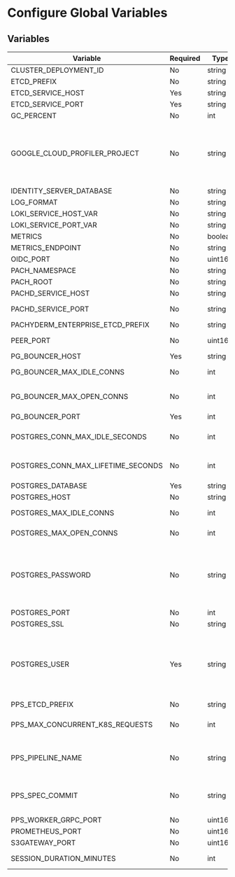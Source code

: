 
# Configure Global Variables

## Variables

| Variable | Required | Type | Default | Description |
|---|---|---|---|---|
| CLUSTER_DEPLOYMENT_ID | No | string |  | The Cluster's deployment ID.  |
| ETCD_PREFIX | No | string |  |  |
| ETCD_SERVICE_HOST | Yes | string |  | The etcd service host name. |
| ETCD_SERVICE_PORT | Yes | string |  | The etcd port number. |
| GC_PERCENT | No | int  | 50 |  |
| GOOGLE_CLOUD_PROFILER_PROJECT | No | string |  | The name of a GCP project; enables GCP-specific continuous profiling and sends profiles to the named project. Requires pachd to have Google application credentials. |
| IDENTITY_SERVER_DATABASE | No | string | dex |  |
| LOG_FORMAT | No | string | json | The output format of logs. |
| LOKI_SERVICE_HOST_VAR | No | string | LOKI_SERVICE_HOST | The Loki service host name. |
| LOKI_SERVICE_PORT_VAR | No | string  | LOKI_SERVICE_PORT | The Loki service port number. |
| METRICS | No | boolean | TRUE |  |
| METRICS_ENDPOINT | No | string |  |  |
| OIDC_PORT | No | uint16  | 1657 | The OIDC port number. |
| PACH_NAMESPACE | No | string | default |  |
| PACH_ROOT | No | string | /pach |  |
| PACHD_SERVICE_HOST | No | string |  | The pachd service host name. |
| PACHD_SERVICE_PORT | No | string |  | The pachd service port number.  |
| PACHYDERM_ENTERPRISE_ETCD_PREFIX | No | string | pachyderm_enterprise |  |
| PEER_PORT | No | uint16 | 1653 | The pachd-to-pachd port number. |
| PG_BOUNCER_HOST | Yes | string |  | The PG Bouncer host name. |
| PG_BOUNCER_MAX_IDLE_CONNS | No | int  | 10 | The maximum number of idle PG Bouncer connections. |
| PG_BOUNCER_MAX_OPEN_CONNS | No | int  | 10 | The maximum number of open PG Bouncer connections. |
| PG_BOUNCER_PORT | Yes | int  |  | The PG Bouncer port number. |
| POSTGRES_CONN_MAX_IDLE_SECONDS | No | int  | 0 | The maximum lifetime of an idle connection, measured in seconds. |
| POSTGRES_CONN_MAX_LIFETIME_SECONDS | No | int  | 0 | The maximum lifetime of a connection, measured in seconds. |
| POSTGRES_DATABASE | Yes | string |  | The Postgres database name. |
| POSTGRES_HOST | No | string |  | The Postres host name. |
| POSTGRES_MAX_IDLE_CONNS | No | int  | 10 | The maximum number of idle Postgres connections. |
| POSTGRES_MAX_OPEN_CONNS | No | int  | 10 | The maximum number of open Postgres connections. |
| POSTGRES_PASSWORD | No | string |  | The Postgres username's password. Pachyderm does not use this account; this password is only required so that administrators can manually perform administrative tasks. |
| POSTGRES_PORT | No | int  |  | The Postgres port number.  |
| POSTGRES_SSL | No | string | disable | The Postgres SSL certificate. |
| POSTGRES_USER | Yes | string |  | The Postgres username. Any sort of install that needs to be secure must specify a secure password here, or provide the `postgresqlExistingSecretName` and `postgresqlExistingSecretKey` secret. |
| PPS_ETCD_PREFIX | No | string | pachyderm_pps |  |
| PPS_MAX_CONCURRENT_K8S_REQUESTS | No | int  | 10 | The number of concurrent requests that the PPS Master can make against kubernetes. |
| PPS_PIPELINE_NAME | No | string |  | The name of the pipeline that this worker belongs to; only set for workers and sidecar pachd instances. |
| PPS_SPEC_COMMIT | No | string |  | The ID of the pipeline that this worker belongs to; only set for workers and sidecar pachd instances. |
| PPS_WORKER_GRPC_PORT | No | uint16 | 1080 | The GRPs port number. |
| PROMETHEUS_PORT | No | uint16 | 1656 | The Prometheus port number. |
| S3GATEWAY_PORT | No | uint16 | 1600 | The s3 gateway port number. |
| SESSION_DURATION_MINUTES | No | int  | 43200 | The duration auth tokens are valid for; defaults to 30 days. |